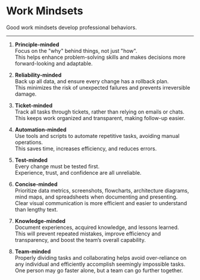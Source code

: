 # Work Mindsets


Good work mindsets develop professional behaviors.

<!--more-->

---

1. **Principle-minded**  
  Focus on the "why" behind things, not just "how".  
  This helps enhance problem-solving skills and makes decisions more forward-looking and adaptable.  

2. **Reliability-minded**  
  Back up all data, and ensure every change has a rollback plan.  
  This minimizes the risk of unexpected failures and prevents irreversible damage.  

3. **Ticket-minded**  
  Track all tasks through tickets, rather than relying on emails or chats.  
  This keeps work organized and transparent, making follow-up easier.  

4. **Automation-minded**  
  Use tools and scripts to automate repetitive tasks, avoiding manual operations.  
  This saves time, increases efficiency, and reduces errors.  

5. **Test-minded**  
  Every change must be tested first.  
  Experience, trust, and confidence are all unreliable.  

6. **Concise-minded**  
  Prioritize data metrics, screenshots, flowcharts, architecture diagrams, mind maps, and spreadsheets when documenting and presenting.  
  Clear visual communication is more efficient and easier to understand than lengthy text.  

7. **Knowledge-minded**  
  Document experiences, acquired knowledge, and lessons learned.  
  This will prevent repeated mistakes, improve efficiency and transparency, and boost the team’s overall capability.  
  
8. **Team-minded**  
  Properly dividing tasks and collaborating helps avoid over-reliance on any individual and efficiently accomplish seemingly impossible tasks.  
  One person may go faster alone, but a team can go further together.  

